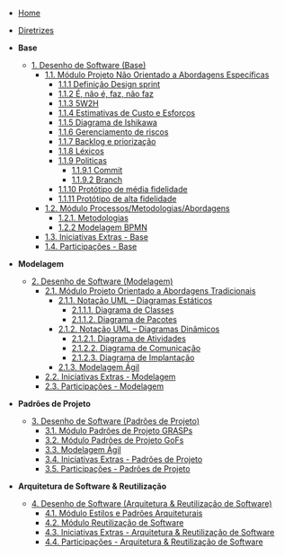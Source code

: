 <!-- docs/_sidebar.md -->

- [Home](/)
- [Diretrizes](Diretrizes/Diretrizes.md)

- **Base**

  - [1. Desenho de Software (Base)](./Base/1.Base.md)
    - [1.1. Módulo Projeto Não Orientado a Abordagens Específicas](./Base/1.1.AbordagemNaoEspecifica.md)
      - [1.1.1 Definição Design sprint](./Base/modulo_1.1/1.1.1_design_sprint.md)
      - [1.1.2 É, não é, faz, não faz](./Base/modulo_1.1/1.1.2_eh_nao_eh.md)
      - [1.1.3 5W2H](./Base/modulo_1.1/1.1.3_5W2H.md)
      - [1.1.4 Estimativas de Custo e Esforços](./Base/modulo_1.1/1.1.4_estimativa_custo_esforco.md)
      - [1.1.5 Diagrama de Ishikawa](./Base/modulo_1.1/1.1.5_causa_efeito.md)
      - [1.1.6 Gerenciamento de riscos](./Base/modulo_1.1/1.1.6_gerenciamento_de_risco.md)
      - [1.1.7 Backlog e priorização](./Base/modulo_1.1/1.1.7_moscow.md)
      - [1.1.8 Léxicos](./Base/modulo_1.1/1.1.8_lexicos.md)
      - [1.1.9 Politicas]()
        - [1.1.9.1 Commit](./Base/modulo_1.1/politicas/commit.md)
        - [1.1.9.2 Branch](./Base/modulo_1.1/politicas/branch.md)
      - [1.1.10 Protótipo de média fidelidade](./Base/modulo_1.1/1.1.9_prototipo_de_media_fidelidade.md)
      - [1.1.11 Protótipo de alta fidelidade](./Base/modulo_1.1/1.1.10_prototipo_de_alta_fidelidade.md)
    - [1.2. Módulo Processos/Metodologias/Abordagens](./Base/1.2.ProcessosMetodologiasAbordagens.md)
      - [1.2.1. Metodologias](./Base/modulo_1.2/1.2.1.Metodologias.md)
      - [1.2.2 Modelagem BPMN](./Base/modulo_1.2/1.2.2.ModelagemBPMN.md)
    - [1.3. Iniciativas Extras - Base](./Base/1.3.IniciativasExtras.md)
    - [1.4. Participações - Base](./Base/1.4.ParticipacoesBase.md)

- **Modelagem**

  - [2. Desenho de Software (Modelagem)](Modelagem/2.Modelagem.md)
    - [2.1. Módulo Projeto Orientado a Abordagens Tradicionais](Modelagem/2.1.ModelagemTradicional.md)
      - [2.1.1. Notação UML – Diagramas Estáticos](Modelagem/2.1.1.UMLEstaticos.md)
        - [2.1.1.1. Diagrama de Classes](Modelagem/2.1.1.1.DiagramDeClasses.md)
        - [2.1.1.2. Diagrama de Pacotes](Modelagem/2.1.1.2.DiagramaDePacotes.md)
      - [2.1.2. Notação UML – Diagramas Dinâmicos](Modelagem/2.1.2.UMLDinamicos.md)
        - [2.1.2.1. Diagrama de Atividades](Modelagem/2.1.2.1.DiagramaDeAtividades.md)
        - [2.1.2.2. Diagrama de Comunicação](Modelagem/2.1.2.2.DiagramaComunicacao.md)
        - [2.1.2.3. Diagrama de Implantação](Modelagem/2.1.2.3.DiagramaImplantacao.md)
      - [2.1.3. Modelagem Ágil](Modelagem/2.1.3.Agil.md)
    - [2.2. Iniciativas Extras - Modelagem](Modelagem/2.2.IniciativasExtras.md)
    - [2.3. Participações - Modelagem](Modelagem/2.3.ParticipacoesModelagem.md)

- **Padrões de Projeto**

  - [3. Desenho de Software (Padrões de Projeto)](PadroesDeProjeto/3.PadroesDeProjeto.md)
    - [3.1. Módulo Padrões de Projeto GRASPs](PadroesDeProjeto/3.1.GRASPs.md)
    - [3.2. Módulo Padrões de Projeto GoFs](PadroesDeProjeto/3.2.GoFs.md)
    - [3.3. Modelagem Ágil](PadroesDeProjeto/3.3.PadroesExtra.md)
    - [3.4. Iniciativas Extras - Padrões de Projeto](PadroesDeProjeto/3.4.IniciativasExtras.md)
    - [3.5. Participações - Padrões de Projeto](PadroesDeProjeto/3.5.ParticipacoesPadroes.md)

- **Arquitetura de Software & Reutilização**
  - [4. Desenho de Software (Arquitetura & Reutilização de Software)](ArquiteturaReutilizacao/4.ArquiteturaReutilizacao.md)
    - [4.1. Módulo Estilos e Padrões Arquiteturais](ArquiteturaReutilizacao/4.1.PadroesArquiteturais.md)
    - [4.2. Módulo Reutilização de Software](ArquiteturaReutilizacao/4.2.ReutilizacaoDeSoftware.md)
    - [4.3. Iniciativas Extras - Arquitetura & Reutilização de Software](ArquiteturaReutilizacao/4.3.IniciativasExtras.md)
    - [4.4. Participações - Arquitetura & Reutilização de Software](ArquiteturaReutilizacao/4.4.ParticipacoesArqReutilizacao.md)
